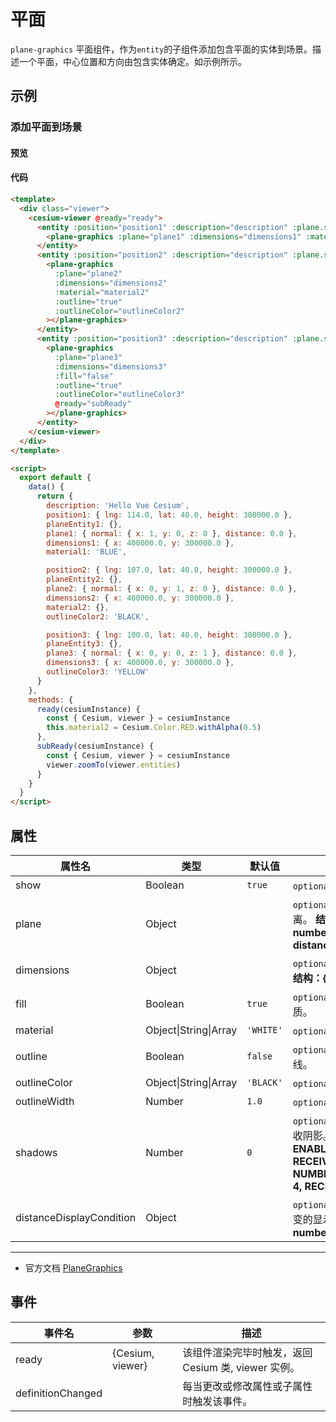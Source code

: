 # 平面

`plane-graphics` 平面组件，作为`entity`的子组件添加包含平面的实体到场景。描述一个平面，中心位置和方向由包含实体确定。如示例所示。

## 示例

### 添加平面到场景

#### 预览

<doc-preview>
  <template>
    <div class="viewer">
      <cesium-viewer @ready="ready">
        <entity :position="position1" :description="description" :plane.sync="planeEntity1">
          <plane-graphics :plane="plane1" :dimensions="dimensions1" :material="material1"></plane-graphics>
        </entity>
        <entity :position="position2" :description="description" :plane.sync="planeEntity2">
          <plane-graphics :plane="plane2" :dimensions="dimensions2" :material="material2" :outline="true" :outlineColor="outlineColor2"></plane-graphics>
        </entity>
        <entity :position="position3" :description="description" :plane.sync="planeEntity3">
          <plane-graphics :plane="plane3" :dimensions="dimensions3" :fill="false" :outline="true" :outlineColor="outlineColor3" @ready="subReady"></plane-graphics>
        </entity>
      </cesium-viewer>
    </div>
  </template>

  <script>
    export default {
      data () {
        return {
          description: 'Hello Vue Cesium',
          position1: { lng: 114.0, lat: 40.0, height: 300000.0 },
          planeEntity1: {},
          plane1: { normal: { x: 1, y: 0, z: 0 }, distance: 0.0 },
          dimensions1: { x: 400000.0, y: 300000.0 },
          material1: 'BLUE',

          position2: { lng: 107.0, lat: 40.0, height: 300000.0 },
          planeEntity2: {},
          plane2: { normal: { x: 0, y: 1, z: 0 }, distance: 0.0 },
          dimensions2: { x: 400000.0, y: 300000.0 },
          material2: {},
          outlineColor2: 'BLACK',

          position3: { lng: 100.0, lat: 40.0, height: 300000.0 },
          planeEntity3: {},
          plane3: { normal: { x: 0, y: 0, z: 1 }, distance: 0.0 },
          dimensions3: { x: 400000.0, y: 300000.0 },
          outlineColor3: 'YELLOW'
        }
      },
      methods: {
        ready (cesiumInstance) {
          const {Cesium, viewer} = cesiumInstance
          this.material2 = Cesium.Color.RED.withAlpha(0.5)
        },
        subReady (cesiumInstance) {
          const {Cesium, viewer} = cesiumInstance
          viewer.zoomTo(viewer.entities)
        }
      }
    }
  </script>
</doc-preview>

#### 代码

```html
<template>
  <div class="viewer">
    <cesium-viewer @ready="ready">
      <entity :position="position1" :description="description" :plane.sync="planeEntity1">
        <plane-graphics :plane="plane1" :dimensions="dimensions1" :material="material1"></plane-graphics>
      </entity>
      <entity :position="position2" :description="description" :plane.sync="planeEntity2">
        <plane-graphics
          :plane="plane2"
          :dimensions="dimensions2"
          :material="material2"
          :outline="true"
          :outlineColor="outlineColor2"
        ></plane-graphics>
      </entity>
      <entity :position="position3" :description="description" :plane.sync="planeEntity3">
        <plane-graphics
          :plane="plane3"
          :dimensions="dimensions3"
          :fill="false"
          :outline="true"
          :outlineColor="outlineColor3"
          @ready="subReady"
        ></plane-graphics>
      </entity>
    </cesium-viewer>
  </div>
</template>

<script>
  export default {
    data() {
      return {
        description: 'Hello Vue Cesium',
        position1: { lng: 114.0, lat: 40.0, height: 300000.0 },
        planeEntity1: {},
        plane1: { normal: { x: 1, y: 0, z: 0 }, distance: 0.0 },
        dimensions1: { x: 400000.0, y: 300000.0 },
        material1: 'BLUE',

        position2: { lng: 107.0, lat: 40.0, height: 300000.0 },
        planeEntity2: {},
        plane2: { normal: { x: 0, y: 1, z: 0 }, distance: 0.0 },
        dimensions2: { x: 400000.0, y: 300000.0 },
        material2: {},
        outlineColor2: 'BLACK',

        position3: { lng: 100.0, lat: 40.0, height: 300000.0 },
        planeEntity3: {},
        plane3: { normal: { x: 0, y: 0, z: 1 }, distance: 0.0 },
        dimensions3: { x: 400000.0, y: 300000.0 },
        outlineColor3: 'YELLOW'
      }
    },
    methods: {
      ready(cesiumInstance) {
        const { Cesium, viewer } = cesiumInstance
        this.material2 = Cesium.Color.RED.withAlpha(0.5)
      },
      subReady(cesiumInstance) {
        const { Cesium, viewer } = cesiumInstance
        viewer.zoomTo(viewer.entities)
      }
    }
  }
</script>
```

## 属性

<!-- prettier-ignore -->
| 属性名 | 类型 | 默认值 | 描述 |
| ------------------------ | ------------- | ----------- | ------------------------------------------------ |
| show | Boolean | `true` | `optional` 指定 plane 是否显示。 |
| plane | Object | | `optional` 指定 plane 的法线和距离。 **结构：{ normal: { x: number, y: number, z: number }, distance: number }** |
| dimensions | Object | | `optional` 指定 plane 的宽和高。 **结构：{ x: number, y: number }** |
| fill | Boolean | `true` | `optional` 指定 plane 是否填充材质。 |
| material | Object\|String\|Array | `'WHITE'` | `optional` 指定 plane 的材质。 |
| outline | Boolean | `false` | `optional` 指定 plane 是否绘制轮廓线。 |
| outlineColor | Object\|String\|Array | `'BLACK'` | `optional` 指定 plane 轮廓线颜色。 |
| outlineWidth | Number | `1.0` | `optional` 指定 plane 轮廓线宽度。 |
| shadows | Number | `0` | `optional` 指定 plane 是否投射或接收阴影。 **DISABLED: 0, ENABLED: 1, CAST_ONLY: 2, RECEIVE_ONLY: 3, NUMBER_OF_SHADOW_MODES: 4, RECEIVE_ONLY: 3** |
| distanceDisplayCondition | Object | | `optional` 指定 plane 随相机距离改变的显示条件。 **结构：{ near: number, far: number }** |

---

- 官方文档 [PlaneGraphics](https://cesiumjs.org/Cesium/Build/Documentation/PlaneGraphics.html)

## 事件

| 事件名            | 参数             | 描述                                                |
| ----------------- | ---------------- | --------------------------------------------------- |
| ready             | {Cesium, viewer} | 该组件渲染完毕时触发，返回 Cesium 类, viewer 实例。 |
| definitionChanged |                  | 每当更改或修改属性或子属性时触发该事件。            |
